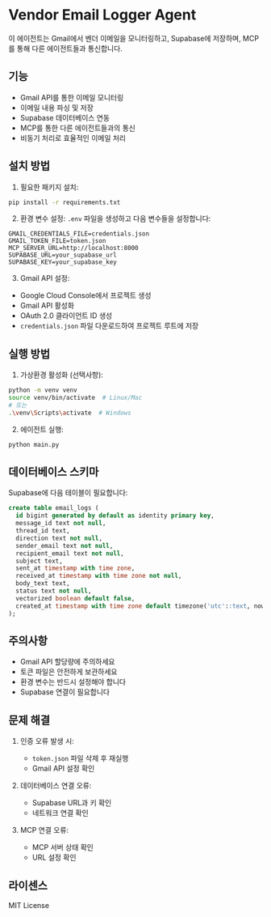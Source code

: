 # Vendor Email Logger Agent

이 에이전트는 Gmail에서 벤더 이메일을 모니터링하고, Supabase에 저장하며, MCP를 통해 다른 에이전트들과 통신합니다.

## 기능

- Gmail API를 통한 이메일 모니터링
- 이메일 내용 파싱 및 저장
- Supabase 데이터베이스 연동
- MCP를 통한 다른 에이전트들과의 통신
- 비동기 처리로 효율적인 이메일 처리

## 설치 방법

1. 필요한 패키지 설치:
```bash
pip install -r requirements.txt
```

2. 환경 변수 설정:
`.env` 파일을 생성하고 다음 변수들을 설정합니다:
```env
GMAIL_CREDENTIALS_FILE=credentials.json
GMAIL_TOKEN_FILE=token.json
MCP_SERVER_URL=http://localhost:8000
SUPABASE_URL=your_supabase_url
SUPABASE_KEY=your_supabase_key
```

3. Gmail API 설정:
- Google Cloud Console에서 프로젝트 생성
- Gmail API 활성화
- OAuth 2.0 클라이언트 ID 생성
- `credentials.json` 파일 다운로드하여 프로젝트 루트에 저장

## 실행 방법

1. 가상환경 활성화 (선택사항):
```bash
python -m venv venv
source venv/bin/activate  # Linux/Mac
# 또는
.\venv\Scripts\activate  # Windows
```

2. 에이전트 실행:
```bash
python main.py
```

## 데이터베이스 스키마

Supabase에 다음 테이블이 필요합니다:

```sql
create table email_logs (
  id bigint generated by default as identity primary key,
  message_id text not null,
  thread_id text,
  direction text not null,
  sender_email text not null,
  recipient_email text not null,
  subject text,
  sent_at timestamp with time zone,
  received_at timestamp with time zone not null,
  body_text text,
  status text not null,
  vectorized boolean default false,
  created_at timestamp with time zone default timezone('utc'::text, now()) not null
);
```

## 주의사항

- Gmail API 할당량에 주의하세요
- 토큰 파일은 안전하게 보관하세요
- 환경 변수는 반드시 설정해야 합니다
- Supabase 연결이 필요합니다

## 문제 해결

1. 인증 오류 발생 시:
   - `token.json` 파일 삭제 후 재실행
   - Gmail API 설정 확인

2. 데이터베이스 연결 오류:
   - Supabase URL과 키 확인
   - 네트워크 연결 확인

3. MCP 연결 오류:
   - MCP 서버 상태 확인
   - URL 설정 확인

## 라이센스

MIT License 